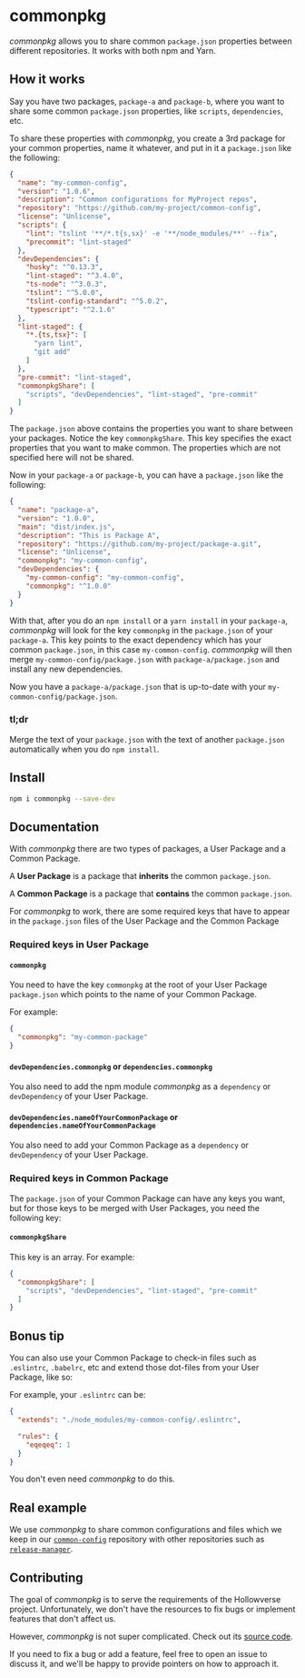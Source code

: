# commonpkg

*commonpkg* allows you to share common `package.json` properties between different repositories.
It works with both npm and Yarn.

## How it works

Say you have two packages, `package-a` and `package-b`, where you want to share some common 
`package.json` properties, like `scripts`, `dependencies`, etc.

To share these properties with *commonpkg*, you create a 3rd package for your common properties, 
name it whatever, and put in it a `package.json` like the following:

```json
{
  "name": "my-common-config",
  "version": "1.0.6",
  "description": "Common configurations for MyProject repos",
  "repository": "https://github.com/my-project/common-config",
  "license": "Unlicense",
  "scripts": {
    "lint": "tslint '**/*.t{s,sx}' -e '**/node_modules/**' --fix",
    "precommit": "lint-staged"
  },
  "devDependencies": {
    "husky": "^0.13.3",
    "lint-staged": "^3.4.0",
    "ts-node": "^3.0.3",
    "tslint": "^5.0.0",
    "tslint-config-standard": "^5.0.2",
    "typescript": "^2.1.6"
  },
  "lint-staged": {
    "*.{ts,tsx}": [
      "yarn lint",
      "git add"
    ]
  },
  "pre-commit": "lint-staged",
  "commonpkgShare": [
    "scripts", "devDependencies", "lint-staged", "pre-commit"
  ]
}
```

The `package.json` above contains the properties you want to share between your packages. 
Notice the key `commonpkgShare`. This key specifies the exact properties that you want to make common. 
The properties which are not specified here will not be shared.

Now in your `package-a` or `package-b`, you can have a `package.json` like the following:

```json
{
  "name": "package-a",
  "version": "1.0.0",
  "main": "dist/index.js",
  "description": "This is Package A",
  "repository": "https://github.com/my-project/package-a.git",
  "license": "Unlicense",
  "commonpkg": "my-common-config",
  "devDependencies": {
    "my-common-config": "my-common-config",
    "commonpkg": "^1.0.0"
  }
}
```

With that, after you do an `npm install` or a `yarn install` in your `package-a`, *commonpkg*
will look for the key `commonpkg` in the `package.json` of your `package-a`. 
This key points to the exact dependency which has your common `package.json`, in this case
`my-common-config`. *commonpkg* will then merge `my-common-config/package.json` with 
`package-a/package.json` and install any new dependencies.

Now you have a `package-a/package.json` that is up-to-date with your `my-common-config/package.json`.

### tl;dr

Merge the text of your `package.json` with the text of another `package.json` automatically
when you do `npm install`.

## Install

```bash
npm i commonpkg --save-dev
```

## Documentation

With *commonpkg* there are two types of packages, a User Package and a Common Package.
 
A **User Package** is a package that **inherits** the common `package.json`.

A **Common Package** is a package that **contains** the common `package.json`.

For *commonpkg* to work, there are some required keys that have to appear 
in the `package.json` files of the User Package and the Common Package

### Required keys in User Package

#### `commonpkg`

You need to have the key `commonpkg` at the root of your User Package `package.json` which
points to the name of your Common Package.

For example:

```json
{
  "commonpkg": "my-common-package"
}
```

#### `devDependencies.commonpkg` or `dependencies.commonpkg`

You also need to add the npm module *commonpkg* as a `dependency` or 
`devDependency` of your User Package.

#### `devDependencies.nameOfYourCommonPackage` or `dependencies.nameOfYourCommonPackage`

You also need to add your Common Package as a `dependency` or `devDependency` of your User Package.

### Required keys in Common Package

The `package.json` of your Common Package can have any keys you want, but for those keys to be
merged with User Packages, you need the following key:

#### `commonpkgShare`

This key is an array. For example:

```json
{
  "commonpkgShare": [
    "scripts", "devDependencies", "lint-staged", "pre-commit"
  ]
}
```

## Bonus tip

You can also use your Common Package to check-in files such as `.eslintrc`, `.babelrc`, etc and 
extend those dot-files from your User Package, like so:

For example, your `.eslintrc` can be: 

```json
{
  "extends": "./node_modules/my-common-config/.eslintrc",

  "rules": {
    "eqeqeq": 1
  }
}
```

You don't even need *commonpkg* to do this.

## Real example

We use *commonpkg* to share common configurations and files which we keep in our 
[`common-config`](https://github.com/hollowverse/common-config) repository
with other repositories such as 
[`release-manager`](https://github.com/hollowverse/release-manager).

## Contributing

The goal of *commonpkg* is to serve the requirements of the Hollowverse project. Unfortunately,
we don't have the resources to fix bugs or implement features that don't affect us.

However, *commonpkg* is not super complicated. Check out its 
[source code](https://github.com/hollowverse/commonpkg/tree/master/src). 

If you need to fix a bug or add a feature, feel free to open an issue to discuss it, 
and we'll be happy to provide pointers on how to approach it.
